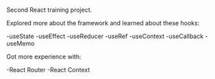 Second React training project.

Explored more about the framework and learned about these hooks:

-useState
-useEffect
-useReducer
-useRef
-useContext
-useCallback
-useMemo

Got more experience with:

-React Router
-React Context

